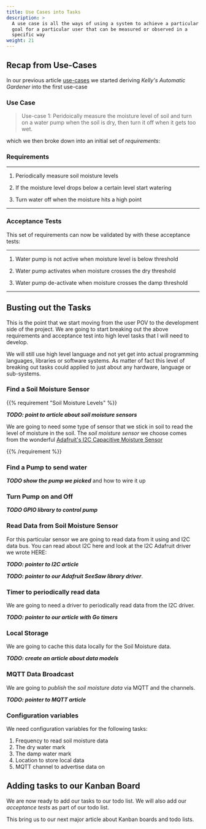 ```yaml
---
title: Use Cases into Tasks
description: >
  A use case is all the ways of using a system to achieve a particular
  goal for a particular user that can be measured or observed in a
  specific way
weight: 21
---
```


## Recap from Use-Cases

In our previous article [use-cases](/software/use-cases) we started
deriving _Kelly's Automatic Gardener_ into the first use-case

### Use Case

> Use-case 1: Peridoically measure the moisture level of soil and turn
> on a water pump when the soil is dry, then turn it off when it gets
> too wet.

which we then broke down into an initial set of _requirements_:

### Requirements

---

1. Periodically measure soil moisture levels

3. If the moisture level drops below a certain level start watering

3. Turn water off when the moisture hits a high point

---

### Acceptance Tests

This set of requirements can now be validated by with these acceptance
tests: 

---

1. Water pump is not active when moisture level is below threshold

2. Water pump activates when moisture crosses the dry threshold

3. Water pump de-activate when moisture crosses the damp threshold

---

## Busting out the Tasks

This is the point that we start moving from the user POV to the
development side of the project. We are going to start breaking out
the above requirements and acceptance test into high level tasks that
I will need to develop.

We will still use high level language and not yet get into actual
programming languages, libraries or software systems. As matter of
fact this level of breaking out tasks could applied to just about any
hardware, language or sub-systems.


### Find a Soil Moisture Sensor

{{% requirement "Soil Moisture Levels" %}}

___TODO: point to article about soil moisture sensors___

We are going to need some type of sensor that we stick in soil to read
the level of moisture in the soil. The _soil moisture sensor_ we
choose comes from the wonderful 
[Adafruit's I2C Capacitive Moisture Sensor](https://www.adafruit.com/product/4026?gad_source=1&gclid=EAIaIQobChMI-s7HkoWKiQMVIwqtBh29dBKFEAQYASABEgLzl_D_BwE)

{{% /requirement %}}

### Find a Pump to send water

___TODO show the pump we picked___ and how to wire it up

### Turn Pump on and Off

___TODO GPIO library to control pump___

### Read Data from Soil Moisture Sensor

For this particular sensor we are going to read data from it using
and I2C data bus.  You can read about I2C here and look at the I2C
Adafruit driver we wrote HERE:

___TODO: pointer to I2C article___

___TODO: pointer to our Adafruit SeeSaw library driver___. 

### Timer to periodically read data

We are going to need a driver to periodically read data from the I2C
driver. 

___TODO: pointer to our article with Go timers___

### Local Storage

We are going to cache this data locally for the Soil Moisture data. 

___TODO: create an article about data models___


### MQTT Data Broadcast

We are going to _publish_ the _soil moisture data_ via MQTT and the
channels. 

___TODO: pointer to MQTT article___

### Configuration variables

We need configuration variables for the following tasks:

1. Frequency to read soil moisture data
2. The dry water mark
3. The damp water mark 
4. Location to store local data
5. MQTT channel to advertise data on


## Adding tasks to our Kanban Board

We are now ready to add our tasks to our todo list. We will also add
our _acceptance tests_ as part of our todo list.

This bring us to our next major article about Kanban boards and todo
lists. 
